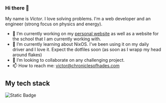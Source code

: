 ### Hi there 👋

<!--
**zomvie-break/zomvie-break** is a ✨ _special_ ✨ repository because its `README.md` (this file) appears on your GitHub profile.

Here are some ideas to get you started:

- 🔭 I’m currently working on ...
- 🌱 I’m currently learning ...
- 👯 I’m looking to collaborate on ...
- 🤔 I’m looking for help with ...
- 💬 Ask me about ...
- 📫 How to reach me: ...
- 😄 Pronouns: ...
- ⚡ Fun fact: ...
-->

My name is _Victor_. I love solving problems. I'm  a web developer and an engineer (strong focus on physics and energy).

- 🔭 I’m currently working on my [personal website](https://demoni.cc) as well as a website for the school that I am currently working with. 
- 🌱 I’m currently learning about NixOS. I've been using it on my daily driver and I love it. Expect the dotfiles soon (as soon as I wrapp my head around flakes)
- 👯 I’m looking to collaborate on any challenging project. 
- 📫 How to reach me: victor@chroniclesofhades.com

## My tech stack

![Static Badge](https://img.shields.io/badge/python-lightgrey?style=for-the-badge&logo=python&logoColor=navyblue)
